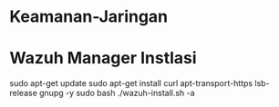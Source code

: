 # Keamanan-Jaringan

# Wazuh Manager Instlasi
sudo apt-get update
sudo apt-get install curl apt-transport-https lsb-release gnupg -y
sudo bash ./wazuh-install.sh -a
